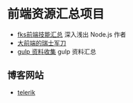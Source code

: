 # 前端资源汇总项目

- [fks前端技能汇总](https://github.com/JacksonTian/fks) 深入浅出 Node.js 作者
- [大前端的瑞士军刀](https://github.com/nieweidong/fetool)
- [gulp 资料收集](https://github.com/Platform-CUF/use-gulp) gulp 资料汇总

## 博客网站

- [telerik](https://www.telerik.com/)
